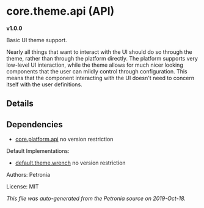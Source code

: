 # core.theme.api (API)
**v1.0.0**

Basic UI theme support.


Nearly all things that want to interact with the UI should do so through the
theme, rather than through the platform directly.  The platform supports very
low-level UI interaction, while the theme allows for much nicer looking
components that the user can mildly control through configuration.  This
means that the component interacting with the UI doesn't need to concern
itself with the user definitions.

## Details


## Dependencies

* [core.platform.api](core.platform.api.md)
  no version restriction







Default Implementations:
* [default.theme.wrench](default.theme.wrench.md)
  no version restriction


Authors: Petronia

License: MIT

*This file was auto-generated from the Petronia source on 2019-Oct-18.*
